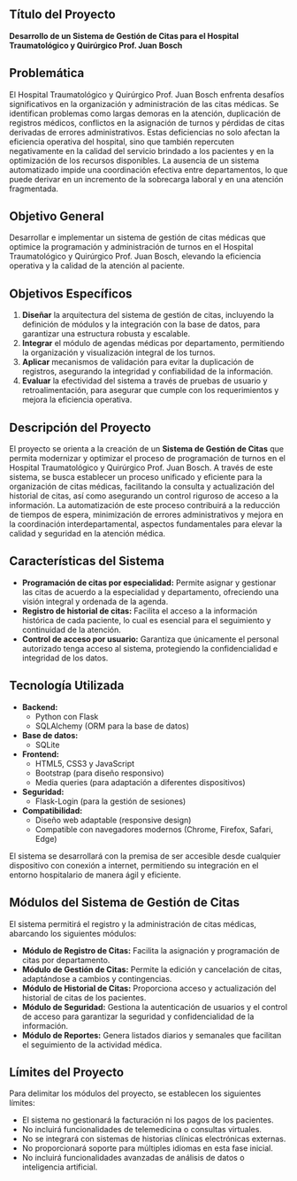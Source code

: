 
## Título del Proyecto

**Desarrollo de un Sistema de Gestión de Citas para el Hospital Traumatológico y Quirúrgico Prof. Juan Bosch**

## Problemática

El Hospital Traumatológico y Quirúrgico Prof. Juan Bosch enfrenta desafíos significativos en la organización y administración de las citas médicas. Se identifican problemas como largas demoras en la atención, duplicación de registros médicos, conflictos en la asignación de turnos y pérdidas de citas derivadas de errores administrativos. Estas deficiencias no solo afectan la eficiencia operativa del hospital, sino que también repercuten negativamente en la calidad del servicio brindado a los pacientes y en la optimización de los recursos disponibles. La ausencia de un sistema automatizado impide una coordinación efectiva entre departamentos, lo que puede derivar en un incremento de la sobrecarga laboral y en una atención fragmentada.

## Objetivo General

Desarrollar e implementar un sistema de gestión de citas médicas que optimice la programación y administración de turnos en el Hospital Traumatológico y Quirúrgico Prof. Juan Bosch, elevando la eficiencia operativa y la calidad de la atención al paciente.

## Objetivos Específicos

1. **Diseñar** la arquitectura del sistema de gestión de citas, incluyendo la definición de módulos y la integración con la base de datos, para garantizar una estructura robusta y escalable. 
2. **Integrar** el módulo de agendas médicas por departamento, permitiendo la organización y visualización integral de los turnos. 
3. **Aplicar** mecanismos de validación para evitar la duplicación de registros, asegurando la integridad y confiabilidad de la información.
4. **Evaluar** la efectividad del sistema a través de pruebas de usuario y retroalimentación, para asegurar que cumple con los requerimientos y mejora la eficiencia operativa. 

## Descripción del Proyecto

El proyecto se orienta a la creación de un **Sistema de Gestión de Citas** que permita modernizar y optimizar el proceso de programación de turnos en el Hospital Traumatológico y Quirúrgico Prof. Juan Bosch. A través de este sistema, se busca establecer un proceso unificado y eficiente para la organización de citas médicas, facilitando la consulta y actualización del historial de citas, así como asegurando un control riguroso de acceso a la información. La automatización de este proceso contribuirá a la reducción de tiempos de espera, minimización de errores administrativos y mejora en la coordinación interdepartamental, aspectos fundamentales para elevar la calidad y seguridad en la atención médica.

## Características del Sistema

- **Programación de citas por especialidad:** Permite asignar y gestionar las citas de acuerdo a la especialidad y departamento, ofreciendo una visión integral y ordenada de la agenda.  
- **Registro de historial de citas:** Facilita el acceso a la información histórica de cada paciente, lo cual es esencial para el seguimiento y continuidad de la atención.  
- **Control de acceso por usuario:** Garantiza que únicamente el personal autorizado tenga acceso al sistema, protegiendo la confidencialidad e integridad de los datos.  

## Tecnología Utilizada

- **Backend:**  
  - Python con Flask  
  - SQLAlchemy (ORM para la base de datos)  
- **Base de datos:**  
  - SQLite  
- **Frontend:**  
  - HTML5, CSS3 y JavaScript  
  - Bootstrap (para diseño responsivo)  
  - Media queries (para adaptación a diferentes dispositivos)  
- **Seguridad:**  
  - Flask-Login (para la gestión de sesiones)  
- **Compatibilidad:**  
  - Diseño web adaptable (responsive design)  
  - Compatible con navegadores modernos (Chrome, Firefox, Safari, Edge)  

El sistema se desarrollará con la premisa de ser accesible desde cualquier dispositivo con conexión a internet, permitiendo su integración en el entorno hospitalario de manera ágil y eficiente.

## Módulos del Sistema de Gestión de Citas

El sistema permitirá el registro y la administración de citas médicas, abarcando los siguientes módulos:  

- **Módulo de Registro de Citas:** Facilita la asignación y programación de citas por departamento.  
- **Módulo de Gestión de Citas:** Permite la edición y cancelación de citas, adaptándose a cambios y contingencias.  
- **Módulo de Historial de Citas:** Proporciona acceso y actualización del historial de citas de los pacientes.  
- **Módulo de Seguridad:** Gestiona la autenticación de usuarios y el control de acceso para garantizar la seguridad y confidencialidad de la información.  
- **Módulo de Reportes:** Genera listados diarios y semanales que facilitan el seguimiento de la actividad médica.  

## Límites del Proyecto

Para delimitar los módulos del proyecto, se establecen los siguientes límites:  

- El sistema no gestionará la facturación ni los pagos de los pacientes.  
- No incluirá funcionalidades de telemedicina o consultas virtuales.  
- No se integrará con sistemas de historias clínicas electrónicas externas.  
- No proporcionará soporte para múltiples idiomas en esta fase inicial.  
- No incluirá funcionalidades avanzadas de análisis de datos o inteligencia artificial.
